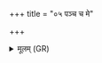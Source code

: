 +++
title = "०५ पञ्च च मे"

+++
<details><summary>मूलम् (GR)</summary>

पञ्च च मे पञ्चाशच् च  
(…) ॥ +++(see 1bcd)+++
</details>